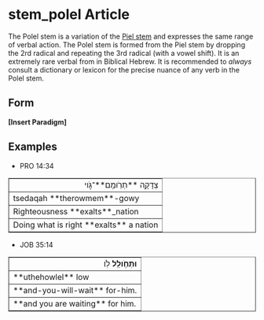 # stem_polel Article
The Polel stem is a variation of the [Piel stem](https://git.door43.org/Door43/en-uhg/src/master/content/stem_piel/02.md) and expresses the same range of verbal action.  The Polel stem is formed from the Piel stem by dropping the 2rd radical and repeating the 3rd radical (with a vowel shift).  It is an extremely rare verbal from in Biblical Hebrew.  It is recommended to *always* consult a dictionary or lexicon for the precise nuance of any verb in the Polel stem.

## Form

**[Insert Paradigm]**

## Examples

* PRO 14:34
<table border="1" class="docutils">
<colgroup>
<col width="100%" />
</colgroup>
<tbody valign="top">
<tr class="row-odd" align="right"><td>צְדָקָ֥ה **תְרֹֽומֵֽם**־גֹּ֑וי</td>
</tr>
<tr class="row-even"><td>tsedaqah **therowmem**-gowy</td>
</tr>
<tr class="row-odd"><td>Righteousness **exalts**_nation</td>
</tr>
<tr class="row-even"><td>Doing what is right **exalts** a nation</td>
</tr>
</tbody>
</table>

* JOB 35:14
<table border="1" class="docutils">
<colgroup>
<col width="100%" />
</colgroup>
<tbody valign="top">
<tr class="row-odd" align="right"><td><b>וּתְחֹ֥ולֵֽל</b> לֹֽו׃</td>
</tr>
<tr class="row-even"><td>**uthehowlel** low</td>
</tr>
<tr class="row-odd"><td>**and-you-will-wait** for-him.</td>
</tr>
<tr class="row-even"><td>**and you are waiting** for him.</td>
</tr>
</tbody>
</table>